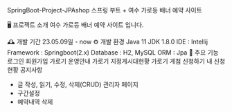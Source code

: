 SpringBoot-Project-JPAshop
스프링 부트 + 여수 가로등 배너 예약 사이트

🖥️ 프로젝트 소개
여수 가로등 배너 예약 사이트 입니다.

🕰️ 개발 기간
23.05.09일 - now
⚙️ 개발 환경
Java 11
JDK 1.8.0
IDE : Intellij
Framework : Springboot(2.x)
Database : H2, MySQL
ORM : Jpa
📌 주요 기능
로그인 
회원가입 
가로기 운영안내
가로기 지정게시대현황
가로기 게첨 신청하기
내 신청현황
공지사항
 - 글 작성, 읽기, 수정, 삭제(CRUD)
관리자 페이지
 - 구간설정
 - 예약내역 삭제
